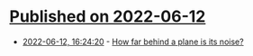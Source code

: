 # [Published on 2022-06-12](index.md)

* [2022-06-12, 16:24:20](https://news.ycombinator.com/item?id=31715708) - [How far behind a plane is its noise?](https://alexanderell.is/posts/plane-noise/)

